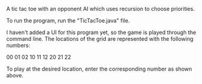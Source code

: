 A tic tac toe with an opponent AI which uses recursion to choose priorities.

To run the program, run the "TicTacToe.java" file.

I haven't added a UI for this program yet, so the game is played through the command line. The locations of the grid are represented with the following numbers:

00  01  02
10  11  12
20  21  22

To play at the desired location, enter the corresponding number as shown above.
